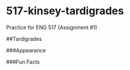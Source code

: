 # 517-kinsey-tardigrades   

 Practice for ENG 517 (Assignment #1)

##Tardigrades


###Appearance

###Fun Facts